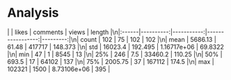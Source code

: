 


# Analysis

|       |     likes |   comments |            views |   length |\n|:------|----------:|-----------:|-----------------:|---------:|\n| count |    102    |     75     |    102           | 102      |\n| mean  |   5686.13 |     61.48  | 417717           | 148.373  |\n| std   |  16023.4  |    192.495 |      1.16717e+06 |  69.8322 |\n| min   |     47    |      1     |   8545           |  13      |\n| 25%   |    246    |      7.5   |  33460.2         | 110.25   |\n| 50%   |    693.5  |     17     |  64102           | 137      |\n| 75%   |   2005.75 |     37     | 167112           | 174.5    |\n| max   | 102321    |   1500     |      8.73106e+06 | 395      |